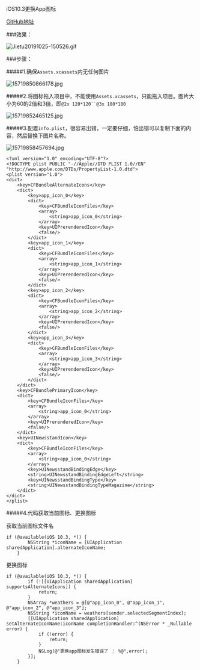 iOS10.3更换App图标

[GitHub地址](https://github.com/ywdonga/ReplaceAppIconDemo)

###效果：

![Jietu20191025-150526.gif](https://upload-images.jianshu.io/upload_images/1760826-38b6e0b1407bb275.gif?imageMogr2/auto-orient/strip|imageView2/2/w/237/format/webp)

###步骤：

#####1.确保`Assets.xcassets`内无任何图片

![15719850866178.jpg](https://upload-images.jianshu.io/upload_images/1760826-ad2baec723bdfdc1.jpg?imageMogr2/auto-orient/strip%7CimageView2/2/w/1240)

#####2.将图标拖入项目中，不能使用`Assets.xcassets`，只能拖入项目。图片大小为60的2倍和3倍，即`@2x 120*120``@3x 180*180`

![15719852465125.jpg](https://upload-images.jianshu.io/upload_images/1760826-310181edc794ed90.jpg?imageMogr2/auto-orient/strip%7CimageView2/2/w/1240)

#####3.配置`info.plist`，很容易出错，一定要仔细，怕出错可以复制下面的内容，然后替换下图片名称。

![15719858457694.jpg](https://upload-images.jianshu.io/upload_images/1760826-c3769df46534a687.jpg?imageMogr2/auto-orient/strip%7CimageView2/2/w/1240)

```
<?xml version="1.0" encoding="UTF-8"?>
<!DOCTYPE plist PUBLIC "-//Apple//DTD PLIST 1.0//EN" "http://www.apple.com/DTDs/PropertyList-1.0.dtd">
<plist version="1.0">
<dict>
	<key>CFBundleAlternateIcons</key>
	<dict>
		<key>app_icon_0</key>
		<dict>
			<key>CFBundleIconFiles</key>
			<array>
				<string>app_icon_0</string>
			</array>
			<key>UIPrerenderedIcon</key>
			<false/>
		</dict>
		<key>app_icon_1</key>
		<dict>
			<key>CFBundleIconFiles</key>
			<array>
				<string>app_icon_1</string>
			</array>
			<key>UIPrerenderedIcon</key>
			<false/>
		</dict>
		<key>app_icon_2</key>
		<dict>
			<key>CFBundleIconFiles</key>
			<array>
				<string>app_icon_2</string>
			</array>
			<key>UIPrerenderedIcon</key>
			<false/>
		</dict>
		<key>app_icon_3</key>
		<dict>
			<key>CFBundleIconFiles</key>
			<array>
				<string>app_icon_3</string>
			</array>
			<key>UIPrerenderedIcon</key>
			<false/>
		</dict>
	</dict>
	<key>CFBundlePrimaryIcon</key>
	<dict>
		<key>CFBundleIconFiles</key>
		<array>
			<string>app_icon_0</string>
		</array>
		<key>UIPrerenderedIcon</key>
		<false/>
	</dict>
	<key>UINewsstandIcon</key>
	<dict>
		<key>CFBundleIconFiles</key>
		<array>
			<string>app_icon_0</string>
		</array>
		<key>UINewsstandBindingEdge</key>
		<string>UINewsstandBindingEdgeLeft</string>
		<key>UINewsstandBindingType</key>
		<string>UINewsstandBindingTypeMagazine</string>
	</dict>
</dict>
</plist>
```

#####4.代码获取当前图标、更换图标

获取当前图标文件名
```
if (@available(iOS 10.3, *)) {
        NSString *iconName = [UIApplication sharedApplication].alternateIconName;
    }
```

更换图标
```
if (@available(iOS 10.3, *)) {
        if (![[UIApplication sharedApplication] supportsAlternateIcons]) {
            return;
        }
        NSArray *weathers = @[@"app_icon_0", @"app_icon_1", @"app_icon_2", @"app_icon_3"];
        NSString *iconName = weathers[sender.selectedSegmentIndex];
        [[UIApplication sharedApplication] setAlternateIconName:iconName completionHandler:^(NSError * _Nullable error) {
            if (!error) {
                return;
            }
            NSLog(@"更换app图标发生错误了 ： %@",error);
        }];
    }
```
